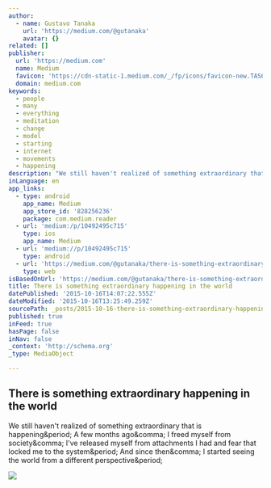 ```yaml
---
author:
  - name: Gustavo Tanaka
    url: 'https://medium.com/@gutanaka'
    avatar: {}
related: []
publisher:
  url: 'https://medium.com'
  name: Medium
  favicon: 'https://cdn-static-1.medium.com/_/fp/icons/favicon-new.TAS6uQ-Y7kcKgi0xjcYHXw.ico'
  domain: medium.com
keywords:
  - people
  - many
  - everything
  - meditation
  - change
  - model
  - starting
  - internet
  - movements
  - happening
description: "We still haven't realized of something extraordinary that is happening. A few months ago, I freed myself from society, I've released myself from attachments I had and fear that locked me to the system. And since then, I started seeing the world from a different perspective."
inLanguage: en
app_links:
  - type: android
    app_name: Medium
    app_store_id: '828256236'
    package: com.medium.reader
  - url: 'medium:/p/10492495c715'
    type: ios
    app_name: Medium
  - url: 'medium://p/10492495c715'
    type: android
  - url: 'https://medium.com/@gutanaka/there-is-something-extraordinary-happening-10492495c715'
    type: web
isBasedOnUrl: 'https://medium.com/@gutanaka/there-is-something-extraordinary-happening-10492495c715'
title: There is something extraordinary happening in the world
datePublished: '2015-10-16T14:07:22.555Z'
dateModified: '2015-10-16T13:25:49.259Z'
sourcePath: _posts/2015-10-16-there-is-something-extraordinary-happening-in-the-world.md
published: true
inFeed: true
hasPage: false
inNav: false
_context: 'http://schema.org'
_type: MediaObject

---
```

<article style=""><h1>There is something extraordinary happening in the world</h1><p>We still haven't realized of something extraordinary that is happening&amp;period; A few months ago&amp;comma; I freed myself from society&amp;comma; I've released myself from attachments I had and fear that locked me to the system&amp;period; And since then&amp;comma; I started seeing the world from a different perspective&amp;period;</p><img src="https://cdn-images-1.medium.com/max/800/1*Y4oCkNZGW9lEcj1qXho0sA.jpeg" /></article>